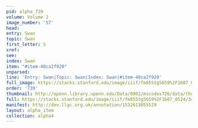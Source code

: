 ```yaml
---
pid: alpha_739
volume: Volume 2
image_number: '57'
head: 
entry: Swan
topic: Swan
first_letter: S
xref: 
see: 
index: Swan
item: "#item-40ca2f920"
unparsed: 
line: 'Entry: Swan|Topic: Swan|Index: Swan|#item-40ca2f920'
full_image: https://stacks.stanford.edu/image/iiif/fm855tg5659%2F1607_0524/full/full/0/default.jpg
order: '739'
thumbnail: http://openn.library.upenn.edu/Data/0002/mscodex726/data/thumb/1607_0524_thumb.jpg
full: https://stacks.stanford.edu/image/iiif/fm855tg5659%2F1607_0524/348,1413,3050,198/full/0/default.jpg
manifest: http://dev.llgc.org.uk/annotation/1532613055529
layout: alpha_item
collection: alpha4
---
```

